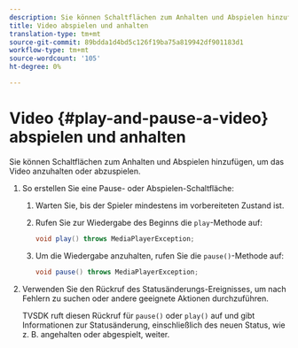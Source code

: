 ```yaml
---
description: Sie können Schaltflächen zum Anhalten und Abspielen hinzufügen, um das Video anzuhalten oder abzuspielen.
title: Video abspielen und anhalten
translation-type: tm+mt
source-git-commit: 89bdda1d4bd5c126f19ba75a819942df901183d1
workflow-type: tm+mt
source-wordcount: '105'
ht-degree: 0%

---
```



# Video {#play-and-pause-a-video} abspielen und anhalten

Sie können Schaltflächen zum Anhalten und Abspielen hinzufügen, um das Video anzuhalten oder abzuspielen.

1. So erstellen Sie eine Pause- oder Abspielen-Schaltfläche:
   1. Warten Sie, bis der Spieler mindestens im vorbereiteten Zustand ist.
   1. Rufen Sie zur Wiedergabe des Beginns die `play`-Methode auf:

      ```java
      void play() throws MediaPlayerException;
      ```

   1. Um die Wiedergabe anzuhalten, rufen Sie die `pause()`-Methode auf:

      ```java
      void pause() throws MediaPlayerException;
      ```

1. Verwenden Sie den Rückruf des Statusänderungs-Ereignisses, um nach Fehlern zu suchen oder andere geeignete Aktionen durchzuführen.

   TVSDK ruft diesen Rückruf für `pause()` oder `play()` auf und gibt Informationen zur Statusänderung, einschließlich des neuen Status, wie z. B. angehalten oder abgespielt, weiter.

